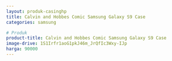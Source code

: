 ```yaml
---
layout: produk-casinghp
title: Calvin and Hobbes Comic Samsung Galaxy S9 Case
categories: samsung

# Produk
product-title: Calvin and Hobbes Comic Samsung Galaxy S9 Case
image-drive: 1S1Irfr1aoG1pkJ46m_JrQfIc3Wxy-IJp
harga: 90000
---
```

